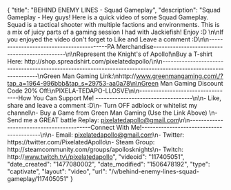 {
    "title": "BEHIND ENEMY LINES - Squad Gameplay",
    "description": "Squad Gameplay - Hey guys!  Here is a quick video of some Squad Gameplay.  Squad is a tactical shooter with multiple factions and environments.  This is a mix of juicy parts of a gaming session I had with Jackiefish!  Enjoy :D \n\nIf you enjoyed the video don't forget to Like and Leave a comment :D\n\n-----------------------------------------PA Merchandise----------------------------------------------\n\nRepresent the Knight's of Apollo!\nBuy a T-shirt Here: http:\/\/shop.spreadshirt.com\/pixelatedapollo\/\n\n---------------------------------------------------------------------------------------------------------------\nGreen Man Gaming Link:\nhttp:\/\/www.greenmangaming.com\/?tap_a=1964-996bbb&tap_s=29753-aa0a78\n\nGreen Man Gaming Discount Code 20% Off:\nPIXELA-TEDAPO-LLOSVE\n\n----------------------------------How You Can Support Me! -----------------------------------\n\n- Like, share and leave a comment :D\n- Turn OFF adblock or whitelist my channel\n- Buy a Game from Green Man Gaming (Use the Link Above) \n- Send me a GREAT battle Replay: pixelatedapollo@gmail.com\n\n------------------------------------------Connect With Me!-----------------------------------------\n\n- Email: pixelatedapollo@gmail.com\n- Twitter: https:\/\/twitter.com\/PixelatedApollo\n- Steam Group:  http:\/\/steamcommunity.com\/groups\/apollosknights\n- Twitch: http:\/\/www.twitch.tv\/pixelatedapollo",
    "videoid": "117405051",
    "date_created": "1477080002",
    "date_modified": "1506478192",
    "type": "captivate",
    "layout": "video",
    "url": "\/v\/behind-enemy-lines-squad-gameplay\/117405051"
}